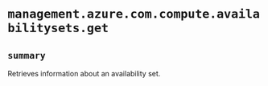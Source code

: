 # `management.azure.com.compute.availabilitysets.get`

## `summary`
Retrieves information about an availability set.


